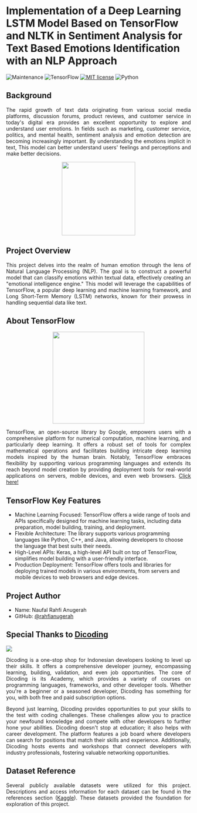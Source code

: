 # Implementation of a Deep Learning LSTM Model Based on TensorFlow and NLTK in Sentiment Analysis for Text Based Emotions Identification with an NLP Approach

![Maintenance]( https://img.shields.io/badge/Maintenance-Yes-green)
![TensorFlow]( https://img.shields.io/badge/TensorFlow-v2.15.0-ff8500)
[![MIT license](https://img.shields.io/badge/License-MIT-blue.svg)](https://github.com/rahfianugerah/nlp-emotions-sentiment-analysis/blob/main/LICENSE)
![Python](https://img.shields.io/badge/Made_with-Python-blue.svg)

## Background
<p align="justify">
  The rapid growth of text data originating from various social media platforms, discussion forums, product reviews, and customer service in today's digital era provides an 
  excellent opportunity to explore and understand user emotions. In fields such as marketing, customer service, politics, and mental health, sentiment analysis and emotion 
  detection are becoming increasingly important. By understanding the emotions implicit in text, This model can better understand users' feelings and perceptions and make better decisions.
</p>

<div align="center">
  <img src="https://github.com/rahfianugerah/nlp-emotions/assets/156213717/d0ab3cf4-83f9-4bed-8bd7-a682cc1385b0" height=200/>
</div>

## Project Overview
<p align="justify">
  This project delves into the realm of human emotion through the lens of Natural Language Processing (NLP). 
  The goal is to construct a powerful model that can classify emotions within textual data, effectively creating an "emotional intelligence engine." 
  This model will leverage the capabilities of TensorFlow, a popular deep learning and machine learning framework, and Long Short-Term Memory (LSTM) networks, 
  known for their prowess in handling sequential data like text.
</p>

## About TensorFlow

<div align="center">
  <img src="https://github.com/rxzv/rpsic/assets/156213717/694cbca1-60dd-47ff-9a87-74efcc559bbb" height=250 />
</div>

<p align="justify">
  TensorFlow, an open-source library by Google, empowers users with a comprehensive platform for numerical computation, machine learning, and particularly deep learning. 
  It offers a robust set of tools for complex mathematical operations and facilitates building intricate deep learning models inspired by the human brain. 
  Notably, TensorFlow embraces flexibility by supporting various programming languages and extends its reach beyond model creation 
  by providing deployment tools for real-world applications on servers, mobile devices, and even web browsers. <a href="https://github.com/tensorflow/tensorflow">Click here!</a>
</p>

## TensorFlow Key Features
- Machine Learning Focused: TensorFlow offers a wide range of tools and APIs specifically designed for machine learning tasks, including data preparation, model building, training, and deployment.
- Flexible Architecture: The library supports various programming languages like Python, C++, and Java, allowing developers to choose the language that best suits their needs.
- High-Level APIs: Keras, a high-level API built on top of TensorFlow, simplifies model building with a user-friendly interface.
- Production Deployment: TensorFlow offers tools and libraries for deploying trained models in various environments, from servers and mobile devices to web browsers and edge devices.

## Project Author
- Name: Naufal Rahfi Anugerah
- GitHub: [@rahfianugerah](https://www.github.com/rahfianugerah)

## Special Thanks to <a href="https://www.dicoding.com/">Dicoding</a>
<img src="https://help.dicoding.com/wp-content/uploads/2021/01/dicoding-edit.jpg"/>

<p align="justify">
  Dicoding is a one-stop shop for Indonesian developers looking to level up their skills. 
  It offers a comprehensive developer journey, encompassing learning, building, validation, and even job opportunities.
  The core of Dicoding is its Academy, which provides a variety of courses on programming languages, frameworks, and other developer tools. 
  Whether you're a beginner or a seasoned developer, Dicoding has something for you, with both free and paid subscription options.<br>
</p>

<p align="justify">
  Beyond just learning, Dicoding provides opportunities to put your skills to the test with coding challenges. 
  These challenges allow you to practice your newfound knowledge and compete with other developers to further hone your abilities.
  Dicoding doesn't stop at education; it also helps with career development. The platform features a job board where developers can search for positions that match their skills and experience. 
  Additionally, Dicoding hosts events and workshops that connect developers with industry professionals, fostering valuable networking opportunities.
</p>

## Dataset Reference

<p align="justify">
  Several publicly available datasets were utilized for this project. 
  Descriptions and access information for each dataset can be found in the references section
  (<a href="https://www.kaggle.com/datasets/abdallahwagih/emotion-dataset">Kaggle</a>). These datasets provided the foundation for exploration of this project.
</p>
